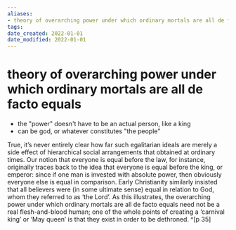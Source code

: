 ```yaml
---
aliases: 
- theory of overarching power under which ordinary mortals are all de facto equals
tags: 
date_created: 2022-01-01
date_modified: 2022-01-01
---
```


# theory of overarching power under which ordinary mortals are all de facto equals

- the "power" doesn't have to be an actual person, like a king
- can be god, or whatever constitutes "the people"

True, it’s never entirely clear how far such egalitarian ideals are merely a side effect of hierarchical social arrangements that obtained at ordinary times. Our notion that everyone is equal before the law, for instance, originally traces back to the idea that everyone is equal before the king, or emperor: since if one man is invested with absolute power, then obviously everyone else is equal in comparison. Early Christianity similarly insisted that all believers were (in some ultimate sense) equal in relation to God, whom they referred to as ‘the Lord’. As this illustrates, the overarching power under which ordinary mortals are all de facto equals need not be a real flesh-and-blood human; one of the whole points of creating a ‘carnival king’ or ‘May queen’ is that they exist in order to be dethroned. ^[p 35]
